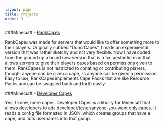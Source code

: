 ```yaml
---
layout: page
title: Projects
order: 3
---
```


###Minecraft - [RankCapes](/RankCapes/)

RankCapes was made for servers that would like to offer something more to their players. Originally dubbed “DonorCapes”, I made an experimental version that was rather sketchy and not very flexible. Now I have coded from the ground up a brand new version that is a fun aesthetic mod that allows servers to give their players capes based on permissions given to them. RankCapes is not restricted to donating or contributing players, though; anyone can be given a cape, as anyone can be given a permission. Easy to use, RankCapes implements Cape Packs that are like Resource Packs and can be swapped back and forth easily.  

###Minecraft - [Developer Capes](http://www.github.com/Jadar/DeveloperCapes)

Yes, I know, more capes. Developer Capes is a library for Minecraft that allows developers to add developer/tester/anyone-you-want only capes. It reads a config file formatted in JSON, which creates groups that have a cape, and puts usernames into that group.